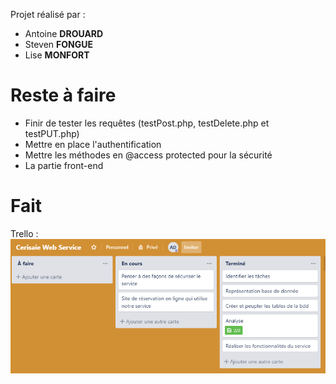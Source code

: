 Projet réalisé par :
- Antoine __DROUARD__
- Steven __FONGUE__
- Lise __MONFORT__

# Reste à faire #
- Finir de tester les requêtes (testPost.php, testDelete.php et testPUT.php)
- Mettre en place l'authentification
- Mettre les méthodes en @access protected pour la sécurité
- La partie front-end

# Fait #
Trello : ![Alt Text](https://github.com/sfongue/cerisaie/blob/master/trello.PNG)
